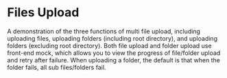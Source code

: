 # Files Upload

A demonstration of the three functions of multi file upload, including uploading files, uploading folders (including root directory), and uploading folders (excluding root directory). Both file upload and folder upload use front-end mock, which allows you to view the progress of file/folder upload and retry after failure. When uploading a folder, the default is that when the folder fails, all sub files/folders fail.
